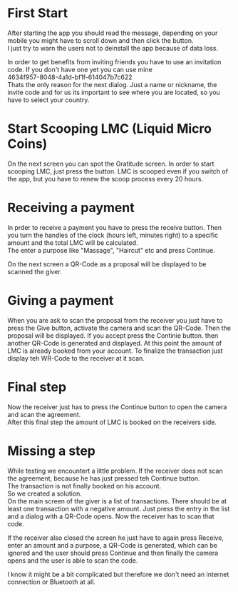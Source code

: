 # First Start
After starting the app you should read the message, depending on your mobile you might have to scroll down and then click the button.   
I just try to warn the users not to deinstall the app because of data loss.   

In order to get benefits from inviting friends you have to use an invitation code. If you don't have one yet you can use mine   
4634f957-8048-4a1d-bf1f-614047b7c622  
Thats the only reason for the next dialog. Just a name or nickname, the invite code and for us its important to see where you are located, so you have to select your country.  

# Start Scooping LMC (Liquid Micro Coins)
On the next screen you can spot the Gratitude screen. In order to start scooping LMC, just press the button. LMC is scooped even if you switch of the app, but you have to renew the scoop process every 20 hours. 

# Receiving a payment
In prder to receive a payment you have to press the receive button. Then you turn the handles of the clock (hours left, minutes right) to a specific amount and the total LMC will be calculated.  
The enter a purpose like "Massage", "Haircut" etc and press Continue.  

On the next screen a QR-Code as a proposal will be displayed to be scanned the giver.  

# Giving a payment  
When you are ask to scan the proposal from the receiver you just have to press the Give button, activate the camera and scan the QR-Code. Then the proposal will be displayed. If you accept press the  Continie button. then another QR-Code is generated and displayed. At this point the amount of LMC is already booked from your account. To finalize the transaction just display teh WR-Code to the receiver at it scan.

# Final step
Now the receiver just has to press the Continue button to open the camera and scan the agreement.   
After this final step the amount of LMC is booked on the receivers side.

# Missing a step
While testing we encountert a little problem.
If the receiver does not scan the agreement, because he has just pressed teh Continue button.  
The transaction is not finally booked on his account.  
So we created a solution.  
On the main screen of the giver is a list of transactions. There should be at least one transaction with a negative amount. Just press the entry in the list and a dialog with a QR-Code opens. Now the receiver has to scan that code.  

If the receiver also closed the screen he just have to again press Receive, enter an amount and a purpose, a QR-Code is generated, which can be ignored and the user should press Continue and then finally the camera opens and the user is able to scan the code.

I know it might be a bit complicated but therefore we don't need an internet connection or Bluetooth at all. 
